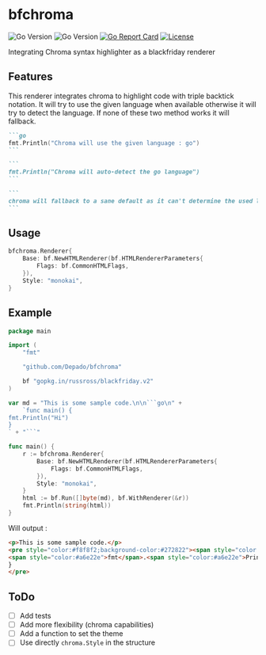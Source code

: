 # bfchroma

![Go Version](https://img.shields.io/badge/go-1.8-brightgreen.svg)
![Go Version](https://img.shields.io/badge/go-1.9-brightgreen.svg)
[![Go Report Card](https://goreportcard.com/badge/github.com/Depado/bfchroma)](https://goreportcard.com/report/github.com/Depado/bfchroma) 
[![License](https://img.shields.io/badge/license-MIT-blue.svg)](https://github.com/Depado/bfchroma/blob/master/LICENSE)

Integrating Chroma syntax highlighter as a blackfriday renderer

## Features

This renderer integrates chroma to highlight code with triple backtick notation.
It will try to use the given language when available otherwise it will try to
detect the language. If none of these two method works it will fallback.

````markdown
```go
fmt.Println("Chroma will use the given language : go")
```

```
fmt.Println("Chroma will auto-detect the go language")
```

```
chroma will fallback to a sane default as it can't determine the used language
```
````

## Usage

```go
bfchroma.Renderer{
	Base: bf.NewHTMLRenderer(bf.HTMLRendererParameters{
		Flags: bf.CommonHTMLFlags,
	}),
	Style: "monokai",
}
```

## Example

```go
package main

import (
	"fmt"

	"github.com/Depado/bfchroma"

	bf "gopkg.in/russross/blackfriday.v2"
)

var md = "This is some sample code.\n\n```go\n" +
	`func main() {
fmt.Println("Hi")
}
` + "```"

func main() {
	r := bfchroma.Renderer{
		Base: bf.NewHTMLRenderer(bf.HTMLRendererParameters{
			Flags: bf.CommonHTMLFlags,
		}),
		Style: "monokai",
	}
	html := bf.Run([]byte(md), bf.WithRenderer(&r))
	fmt.Println(string(html))
}
```


Will output :

```html
<p>This is some sample code.</p>
<pre style="color:#f8f8f2;background-color:#272822"><span style="color:#66d9ef">func</span> <span style="color:#a6e22e">main</span>() {
<span style="color:#a6e22e">fmt</span>.<span style="color:#a6e22e">Println</span>(<span style="color:#e6db74">&#34;Hi&#34;</span>)
}
</pre>
```

## ToDo

- [ ] Add tests
- [ ] Add more flexibility (chroma capabilities)
- [ ] Add a function to set the theme
- [ ] Use directly `chroma.Style` in the structure
